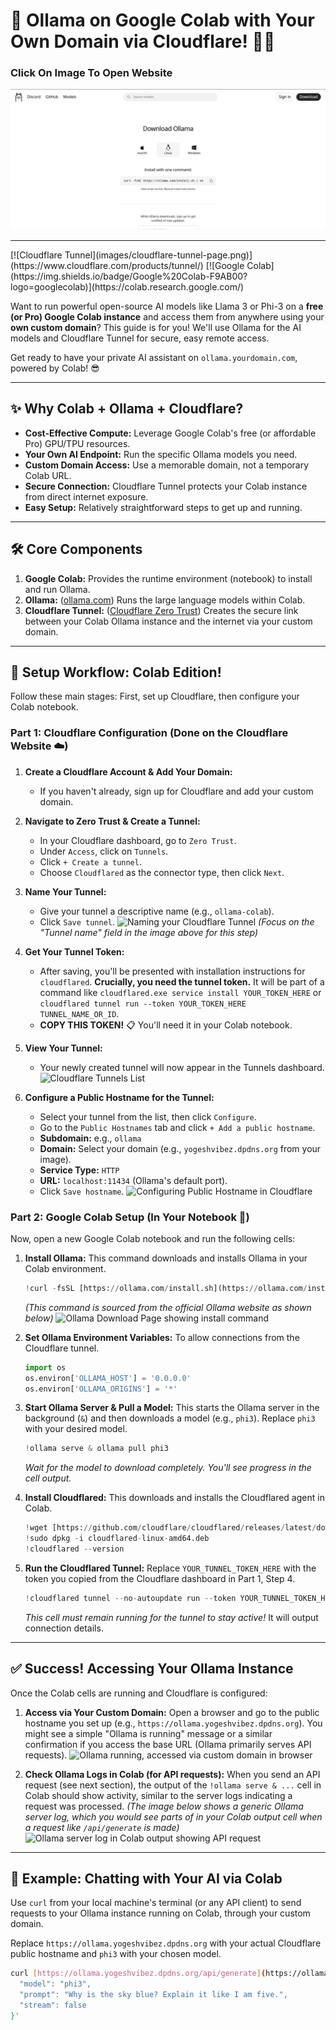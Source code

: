 # 🚀 Ollama on Google Colab with Your Own Domain via Cloudflare! 🧠🌐

<h3>Click On Image To Open Website</h3>

[![Ollama Version](images/ollama-install.png)](https://ollama.com/)
<hr>
[![Cloudflare Tunnel](images/cloudflare-tunnel-page.png)](https://www.cloudflare.com/products/tunnel/)
[![Google Colab](https://img.shields.io/badge/Google%20Colab-F9AB00?logo=googlecolab)](https://colab.research.google.com/)

Want to run powerful open-source AI models like Llama 3 or Phi-3 on a **free (or Pro) Google Colab instance** and access them from anywhere using your **own custom domain**? This guide is for you! We'll use Ollama for the AI models and Cloudflare Tunnel for secure, easy remote access.

Get ready to have your private AI assistant on `ollama.yourdomain.com`, powered by Colab! 😎

---

## ✨ Why Colab + Ollama + Cloudflare?

* **Cost-Effective Compute:** Leverage Google Colab's free (or affordable Pro) GPU/TPU resources.
* **Your Own AI Endpoint:** Run the specific Ollama models you need.
* **Custom Domain Access:** Use a memorable domain, not a temporary Colab URL.
* **Secure Connection:** Cloudflare Tunnel protects your Colab instance from direct internet exposure.
* **Easy Setup:** Relatively straightforward steps to get up and running.

---

## 🛠️ Core Components

1.  **Google Colab:** Provides the runtime environment (notebook) to install and run Ollama.
2.  **Ollama:** ([ollama.com](https://ollama.com/)) Runs the large language models within Colab.
3.  **Cloudflare Tunnel:** ([Cloudflare Zero Trust](https://www.cloudflare.com/products/zero-trust/tunnel/)) Creates the secure link between your Colab Ollama instance and the internet via your custom domain.

---

## 🚀 Setup Workflow: Colab Edition!

Follow these main stages: First, set up Cloudflare, then configure your Colab notebook.

### Part 1: Cloudflare Configuration (Done on the Cloudflare Website ☁️)

1.  **Create a Cloudflare Account & Add Your Domain:**
    * If you haven't already, sign up for Cloudflare and add your custom domain.

2.  **Navigate to Zero Trust & Create a Tunnel:**
    * In your Cloudflare dashboard, go to `Zero Trust`.
    * Under `Access`, click on `Tunnels`.
    * Click `+ Create a tunnel`.
    * Choose `Cloudflared` as the connector type, then click `Next`.

3.  **Name Your Tunnel:**
    * Give your tunnel a descriptive name (e.g., `ollama-colab`).
    * Click `Save tunnel`.
    ![Naming your Cloudflare Tunnel](images/image_d6b4a0.png)
    *(Focus on the "Tunnel name" field in the image above for this step)*

4.  **Get Your Tunnel Token:**
    * After saving, you'll be presented with installation instructions for `cloudflared`. **Crucially, you need the tunnel token.** It will be part of a command like `cloudflared.exe service install YOUR_TOKEN_HERE` or `cloudflared tunnel run --token YOUR_TOKEN_HERE TUNNEL_NAME_OR_ID`.
    * **COPY THIS TOKEN!** 📋 You'll need it in your Colab notebook.

5.  **View Your Tunnel:**
    * Your newly created tunnel will now appear in the Tunnels dashboard.
    ![Cloudflare Tunnels List](images/image_d6b8d8.png)

6.  **Configure a Public Hostname for the Tunnel:**
    * Select your tunnel from the list, then click `Configure`.
    * Go to the `Public Hostnames` tab and click `+ Add a public hostname`.
    * **Subdomain:** e.g., `ollama`
    * **Domain:** Select your domain (e.g., `yogeshvibez.dpdns.org` from your image).
    * **Service Type:** `HTTP`
    * **URL:** `localhost:11434` (Ollama's default port).
    * Click `Save hostname`.
    ![Configuring Public Hostname in Cloudflare](images/image_d6b423.png)

### Part 2: Google Colab Setup (In Your Notebook 📒)

Now, open a new Google Colab notebook and run the following cells:

1.  **Install Ollama:**
    This command downloads and installs Ollama in your Colab environment.
    ```python
    !curl -fsSL [https://ollama.com/install.sh](https://ollama.com/install.sh) | sh
    ```
    *(This command is sourced from the official Ollama website as shown below)*
    ![Ollama Download Page showing install command](images/image_d6b83b.png)

2.  **Set Ollama Environment Variables:**
    To allow connections from the Cloudflare tunnel.
    ```python
    import os
    os.environ['OLLAMA_HOST'] = '0.0.0.0'
    os.environ['OLLAMA_ORIGINS'] = '*'
    ```

3.  **Start Ollama Server & Pull a Model:**
    This starts the Ollama server in the background (`&`) and then downloads a model (e.g., `phi3`). Replace `phi3` with your desired model.
    ```python
    !ollama serve & ollama pull phi3
    ```
    *Wait for the model to download completely. You'll see progress in the cell output.*

4.  **Install Cloudflared:**
    This downloads and installs the Cloudflared agent in Colab.
    ```python
    !wget [https://github.com/cloudflare/cloudflared/releases/latest/download/cloudflared-linux-amd64.deb](https://github.com/cloudflare/cloudflared/releases/latest/download/cloudflared-linux-amd64.deb)
    !sudo dpkg -i cloudflared-linux-amd64.deb
    !cloudflared --version
    ```

5.  **Run the Cloudflared Tunnel:**
    Replace `YOUR_TUNNEL_TOKEN_HERE` with the token you copied from the Cloudflare dashboard in Part 1, Step 4.
    ```python
    !cloudflared tunnel --no-autoupdate run --token YOUR_TUNNEL_TOKEN_HERE
    ```
    *This cell must remain running for the tunnel to stay active!* It will output connection details.

---

## ✅ Success! Accessing Your Ollama Instance

Once the Colab cells are running and Cloudflare is configured:

1.  **Access via Your Custom Domain:**
    Open a browser and go to the public hostname you set up (e.g., `https://ollama.yogeshvibez.dpdns.org`). You might see a simple "Ollama is running" message or a similar confirmation if you access the base URL (Ollama primarily serves API requests).
    ![Ollama running, accessed via custom domain in browser](images/image_d6b0dc.png)

2.  **Check Ollama Logs in Colab (for API requests):**
    When you send an API request (see next section), the output of the `!ollama serve & ...` cell in Colab should show activity, similar to the server logs indicating a request was processed.
    *(The image below shows a generic Ollama server log, which you would see parts of in your Colab output cell when a request like `/api/generate` is made)*
    ![Ollama server log in Colab output showing API request](images/image_d6acf8.png)

---

## 💬 Example: Chatting with Your AI via Colab

Use `curl` from your local machine's terminal (or any API client) to send requests to your Ollama instance running on Colab, through your custom domain.

Replace `https://ollama.yogeshvibez.dpdns.org` with your actual Cloudflare public hostname and `phi3` with your chosen model.

```bash
curl [https://ollama.yogeshvibez.dpdns.org/api/generate](https://ollama.yogeshvibez.dpdns.org/api/generate) -d '{
  "model": "phi3",
  "prompt": "Why is the sky blue? Explain it like I am five.",
  "stream": false
}'
